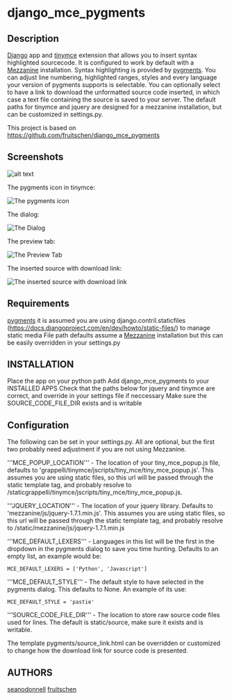 # django_mce_pygments

## Description

[Django](http://www.djangoproject.com) app and [tinymce](http://www.tinymce.com/) extension that allows you to insert syntax highlighted sourcecode. It is configured to work by default with a [Mezzanine](https://github.com/stephenmcd/mezzanine) installation. Syntax highlighting is provided by [pygments](http://pygments.org/). You can adjust line numbering, highlighted ranges, styles and every language your version of pygments supports is selectable. You can optionally select to have a link to download the unformatted source code inserted, in which case a text file containing the source is saved to your server. The default paths for tinymce and jquery are designed for a mezzanine installation, but can be customized in settings.py.

This project is based on https://github.com/fruitschen/django_mce_pygments

## Screenshots
![alt text](https://github.com/seanodonnell/django_mce_pygments/master/screenshots/django_mce_pygments_1.png "Logo Title Text 1")

The pygments icon in tinymce:

![The pygments icon](https://raw.github.com/seanodonnell/django_mce_pygments/master/screenshots/django_mce_pygments_1.png)

The dialog:

![The Dialog](https://raw.github.com/seanodonnell/django_mce_pygments/master/screenshots/django_mce_pygments_2.png)

The preview tab:

![The Preview Tab](https://raw.github.com/seanodonnell/django_mce_pygments/master/screenshots/django_mce_pygments_3.png)

The inserted source with download link:

![The inserted source with download link](https://raw.github.com/seanodonnell/django_mce_pygments/master/screenshots/django_mce_pygments_4.png)

## Requirements

[pygments](http://pygments.org/)
it is assumed you are using django.contril.staticfiles (https://docs.djangoproject.com/en/dev/howto/static-files/) to manage static media
File path defaults assume a [Mezzanine](https://github.com/stephenmcd/mezzanine) installation but this can be easily overridden in your settings.py

## INSTALLATION

Place the app on your python path
Add django_mce_pygments to your INSTALLED APPS
Check that the paths below for jquery and tinymce are correct, and override
in your settings file if neccessary
Make sure the SOURCE_CODE_FILE_DIR exists and is writable

## Configuration

The following can be set in your settings.py. All are optional, but the first two probably need adjustment if you are not using Mezzanine.

'''MCE_POPUP_LOCATION''' - The location of your tiny_mce_popup.js file, defaults to  'grappelli/tinymce/jscripts/tiny_mce/tiny_mce_popup.js'. This assumes you are using static files, so this url will be passed through the static template tag, and probably resolve to /staticgrappelli/tinymce/jscripts/tiny_mce/tiny_mce_popup.js.

'''JQUERY_LOCATION''' - The location of your jquery library. Defaults to 'mezzanine/js/jquery-1.7.1.min.js'. This assumes you are using static files, so this url will be passed through the static template tag, and probably resolve to /static/mezzanine/js/jquery-1.7.1.min.js 

'''MCE_DEFAULT_LEXERS''' - Languages in this list will be the first in the dropdown in the pygments dialog to save you time hunting. Defaults to an empty list, an example would be:

    MCE_DEFAULT_LEXERS = ['Python', 'Javascript']
 
'''MCE_DEFAULT_STYLE''' - The default style to have selected in the pygments dialog. This defaults to None. An example of its use:

    MCE_DEFAULT_STYLE = 'pastie'

'''SOURCE_CODE_FILE_DIR''' - The location to store raw source code files used for lines.  The default is static/source, make sure it exists and is writable.

The template pygments/source_link.html can be overridden or customized to change how the download link for source code is presented.

## AUTHORS
[seanodonnell](https://github.com/seanodonnell/)
[fruitschen](https://github.com/fruitschen/)

